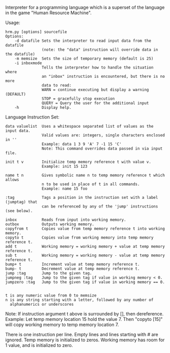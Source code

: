 
Interpreter for a programming language which is a superset of the language
in the game "Human Resource Machine".

Usage:

    hrm.py [options] sourcefile
    Options:
        -d datafile Sets the interpreter to read input data from the datafile
                    (note: the "data" instruction will override data in the datafile)
        -m memsize  Sets the size of temporary memory (default is 25)
        -i inboxmode        
                    Tells the interpreter how to handle the situation where
                    an "inbox" instruction is encountered, but there is no more
                    data to read:
                    WARN = continue executing but display a warning (DEFAULT)
                    STOP = gracefully stop execution
                    QUERY = Query the user for the additional input
        -h          Display help.

Language Instruction Set:

    data valuelist  Uses a whitespace separated list of values as the input data.
                    Valid values are: integers, single characters enclosed in ''
                    Example: data 1 3 9 'A' 7 -1 15 'C'
                    Note: This command overrides data passed in via input file.

    init t v        Initialize temp memory reference t with value v.
                    Example: init 15 123

    name t n        Gives symbolic name n to temp memory reference t which allows
                    n to be used in place of t in all commands.
                    Example: name 15 foo

    :tag            Tags a position in the instruction set with a label (jumptag) that
                    can be referenced by any of the 'jump' instructions (see below).

    inbox           Reads from input into working memory.
    outbox          Outputs working memory.
    copyfrom t      Copies value from temp memory reference t into working memory.
    copyto t        Copies value from working memory into temp memory reference t.
    add t           Working memory = working memory + value at temp memory reference t.
    sub t           Working memory = working memory - value at temp memory reference t.
    bump+ t         Increment value at temp memory reference t.
    bump- t         Decrement value at temp memory reference t.
    jump :tag       Jump to the given tag.
    jumpneg :tag    Jump to the given tag if value in working memory < 0.
    jumpzero :tag   Jump to the given tag if value in working memory == 0.


    t is any numeric value from 0 to memsize
    n is any string starting with a letter, followed by any number of
      alphanumerics or underscores

Note:
    If instruction argument t above is surrounded by [], then dereference.
    Example: Let temp memory location 15 hold the value 7.
    Then "copyto [15]" will copy working memory to temp memory location 7.

There is one instruction per line.
Empty lines and lines starting with # are ignored.
Temp memory is initialized to zeros.
Working memory has room for 1 value, and is initialized to zero.
